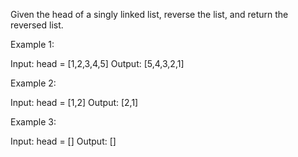 Given the head of a singly linked list, reverse the list, and return the reversed list.

 

Example 1:


Input: head = [1,2,3,4,5]
Output: [5,4,3,2,1]

Example 2:


Input: head = [1,2]
Output: [2,1]

Example 3:

Input: head = []
Output: []